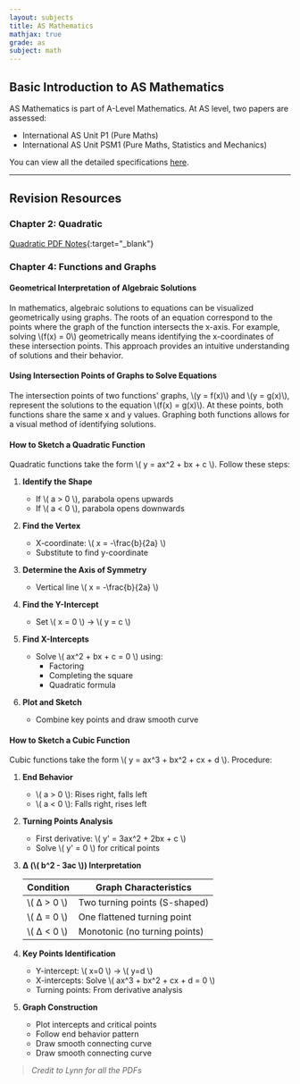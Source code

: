 ```yaml
---
layout: subjects
title: AS Mathematics
mathjax: true
grade: as
subject: math
---
```


## Basic Introduction to AS Mathematics
AS Mathematics is part of A-Level Mathematics. At AS level, two papers are assessed:  
- International AS Unit P1 (Pure Maths)  
- International AS Unit PSM1 (Pure Maths, Statistics and Mechanics)  

You can view all the detailed specifications [here](assets/alevel_mathematics_specification.pdf).


---

## Revision Resources

### Chapter 2: Quadratic
[Quadratic PDF Notes](assets/unit_2_quadratic.pdf){:target="_blank"}

### Chapter 4: Functions and Graphs

#### Geometrical Interpretation of Algebraic Solutions
In mathematics, algebraic solutions to equations can be visualized geometrically using graphs. The roots of an equation correspond to the points where the graph of the function intersects the x-axis. For example, solving \\(f(x) = 0\\) geometrically means identifying the x-coordinates of these intersection points. This approach provides an intuitive understanding of solutions and their behavior.

#### Using Intersection Points of Graphs to Solve Equations
The intersection points of two functions' graphs, \\(y = f(x)\\) and \\(y = g(x)\\), represent the solutions to the equation \\(f(x) = g(x)\\). At these points, both functions share the same x and y values. Graphing both functions allows for a visual method of identifying solutions.

#### How to Sketch a Quadratic Function
Quadratic functions take the form \\( y = ax^2 + bx + c \\). Follow these steps:

1. **Identify the Shape**
   - If \\( a > 0 \\), parabola opens upwards
   - If \\( a < 0 \\), parabola opens downwards

2. **Find the Vertex**
   - X-coordinate: \\( x = -\frac{b}{2a} \\)
   - Substitute to find y-coordinate

3. **Determine the Axis of Symmetry**
   - Vertical line \\( x = -\frac{b}{2a} \\)

4. **Find the Y-Intercept**
   - Set \\( x = 0 \\) → \\( y = c \\)

5. **Find X-Intercepts**
   - Solve \\( ax^2 + bx + c = 0 \\) using:
     - Factoring
     - Completing the square
     - Quadratic formula

6. **Plot and Sketch**
   - Combine key points and draw smooth curve

#### How to Sketch a Cubic Function
Cubic functions take the form \\( y = ax^3 + bx^2 + cx + d \\). Procedure:

1. **End Behavior**
   - \\( a > 0 \\): Rises right, falls left
   - \\( a < 0 \\): Falls right, rises left

2. **Turning Points Analysis**
   - First derivative: \\( y' = 3ax^2 + 2bx + c \\)
   - Solve \\( y' = 0 \\) for critical points

3. **Δ (\\( b^2 - 3ac \\)) Interpretation**

   | Condition       | Graph Characteristics          |
   |-----------------|---------------------------------|
   | \\( Δ > 0 \\)  | Two turning points (S-shaped)  |
   | \\( Δ = 0 \\)  | One flattened turning point    |
   | \\( Δ < 0 \\)  | Monotonic (no turning points)  |

4. **Key Points Identification**
   - Y-intercept: \\( x=0 \\) → \\( y=d \\)
   - X-intercepts: Solve \\( ax^3 + bx^2 + cx + d = 0 \\)
   - Turning points: From derivative analysis

5. **Graph Construction**
   - Plot intercepts and critical points
   - Follow end behavior pattern
   - Draw smooth connecting curve
   - Draw smooth connecting curve

> *Credit to Lynn for all the PDFs*
